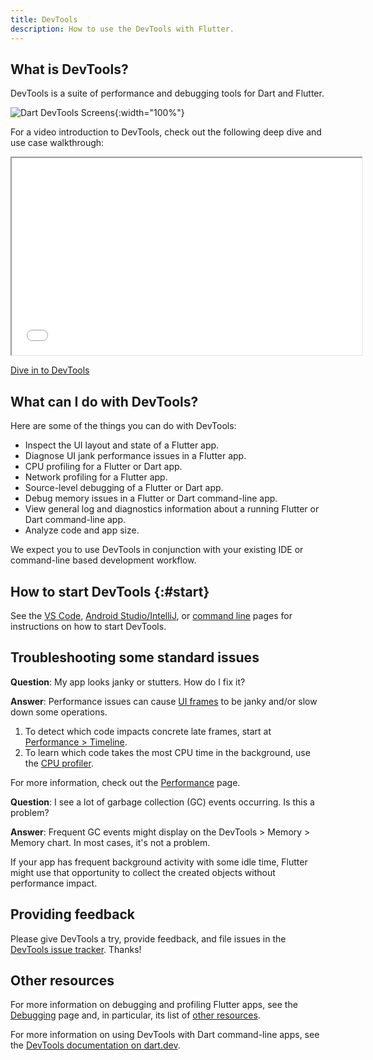 ```yaml
---
title: DevTools
description: How to use the DevTools with Flutter.
---
```


## What is DevTools?

DevTools is a suite of performance and debugging tools
for Dart and Flutter.

![Dart DevTools Screens](/assets/images/docs/tools/devtools/dart-devtools.gif){:width="100%"}

For a video introduction to DevTools, check out
the following deep dive and use case walkthrough:

<iframe width="560" height="315" src="{{site.yt.embed}}/_EYk-E29edo" title="Dive in to Flutter DevTools" {{site.yt.set}}></iframe>

[Dive in to DevTools]({{site.yt.watch}}?v=_EYk-E29edo)

## What can I do with DevTools?

Here are some of the things you can do with DevTools:

* Inspect the UI layout and state of a Flutter app.
* Diagnose UI jank performance issues in a Flutter app.
* CPU profiling for a Flutter or Dart app.
* Network profiling for a Flutter app.
* Source-level debugging of a Flutter or Dart app.
* Debug memory issues in a Flutter or Dart
  command-line app.
* View general log and diagnostics information
  about a running Flutter or Dart
  command-line app.
* Analyze code and app size.

We expect you to use DevTools in conjunction with
your existing IDE or command-line based development workflow.

<a id="how-do-i-install-devtools"></a>
<a id="install-devtools"></a>

## How to start DevTools {:#start}

See the [VS Code][], [Android Studio/IntelliJ][], or
[command line][] pages for instructions on how to start DevTools.

## Troubleshooting some standard issues

**Question**: My app looks janky or stutters.
  How do I fix it?

**Answer**: Performance issues can cause [UI frames][]
  to be janky and/or slow down some operations.

  1. To detect which code impacts concrete late frames,
     start at [Performance > Timeline][].
  2. To learn which code takes the most CPU time in
     the background, use the [CPU profiler][].

For more information, check out the
[Performance][] page.

**Question**: I see a lot of garbage collection (GC) events occurring.
  Is this a problem?

**Answer**: Frequent GC events might display on
  the DevTools > Memory > Memory chart. In most cases,
  it's not a problem.

If your app has frequent background activity with some idle time,
Flutter might use that opportunity to collect the created objects
without performance impact.

[CPU profiler]: /tools/devtools/cpu-profiler
[Performance]: /perf
[Performance > Timeline]: /tools/devtools/performance#timeline-events-tab
[UI frames]: /perf/ui-performance

## Providing feedback

Please give DevTools a try, provide feedback, and file issues
in the [DevTools issue tracker][]. Thanks!

## Other resources

For more information on debugging and profiling
Flutter apps, see the [Debugging][] page and,
in particular, its list of [other resources][].

For more information on using DevTools with Dart command-line apps, see the
[DevTools documentation on dart.dev]({{site.dart-site}}/tools/dart-devtools).

[Android Studio/IntelliJ]: /tools/devtools/android-studio
[VS Code]: /tools/devtools/vscode
[command line]: /tools/devtools/cli
[DevTools issue tracker]: {{site.github}}/flutter/devtools/issues
[Debugging]: /testing/debugging
[Other resources]: /testing/debugging#other-resources
